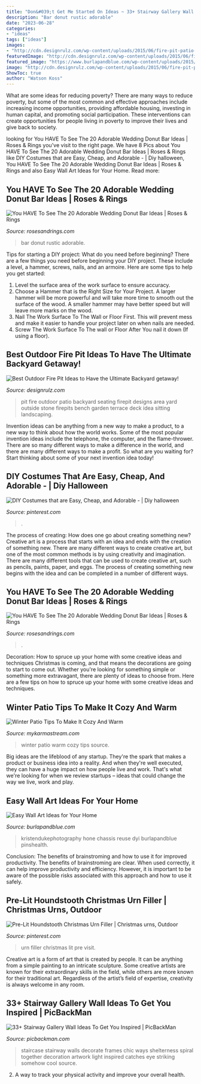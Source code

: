 ```yaml
---
title: "Don&#039;t Get Me Started On Ideas ~ 33+ Stairway Gallery Wall Ideas To Get You Inspired"
description: "Bar donut rustic adorable"
date: "2023-06-28"
categories:
- "ideas"
tags: ["ideas"]
images:
- "http://cdn.designrulz.com/wp-content/uploads/2015/06/fire-pit-patio-Design-Ideas-8.jpg"
featuredImage: "http://cdn.designrulz.com/wp-content/uploads/2015/06/fire-pit-patio-Design-Ideas-8.jpg"
featured_image: "https://www.burlapandblue.com/wp-content/uploads/2015/03/12.jpg"
image: "http://cdn.designrulz.com/wp-content/uploads/2015/06/fire-pit-patio-Design-Ideas-8.jpg"
ShowToc: true
author: "Watson Koss"
---
```



What are some ideas for reducing poverty?
There are many ways to reduce poverty, but some of the most common and effective approaches include increasing income opportunities, providing affordable housing, investing in human capital, and promoting social participation. These interventions can create opportunities for people living in poverty to improve their lives and give back to society.

	

		
looking for You HAVE To See The 20 Adorable Wedding Donut Bar Ideas | Roses &amp; Rings you've visit to the right page. We have 8 Pics about You HAVE To See The 20 Adorable Wedding Donut Bar Ideas | Roses &amp; Rings like DIY Costumes that are Easy, Cheap, and Adorable - | Diy halloween, You HAVE To See The 20 Adorable Wedding Donut Bar Ideas | Roses &amp; Rings and also Easy Wall Art Ideas for Your Home. Read more:
		
    
## You HAVE To See The 20 Adorable Wedding Donut Bar Ideas | Roses &amp; Rings

<img loading=lazy src="http://www.rosesandrings.com/wp-content/uploads/2018/01/rustic-country-wedding-donut-bar.jpg" onerror="this.onerror=null;this.src='https://tse1.mm.bing.net/th?id=OIP.4R4z1Oy8tPEBypszPxOiLQHaLH&amp;pid=15.1';" alt="You HAVE To See The 20 Adorable Wedding Donut Bar Ideas | Roses &amp; Rings">

_Source: rosesandrings.com_

>bar donut rustic adorable. 

	

Tips for starting a DIY project: What do you need before beginning?
There are a few things you need before beginning your DIY project. These include a level, a hammer, screws, nails, and an armoire. Here are some tips to help you get started:
1. Level the surface area of the work surface to ensure accuracy.
2. Choose a Hammer that is the Right Size for Your Project. A larger hammer will be more powerful and will take more time to smooth out the surface of the wood. A smaller hammer may have better speed but will leave more marks on the wood.
3. Nail The Work Surface To The Wall or Floor First. This will prevent mess and make it easier to handle your project later on when nails are needed.
4. Screw The Work Surface To The wall or Floor After You nail it down (If using a floor).

    
## Best Outdoor Fire Pit Ideas To Have The Ultimate Backyard Getaway!

<img loading=lazy src="http://cdn.designrulz.com/wp-content/uploads/2015/06/fire-pit-patio-Design-Ideas-8.jpg" onerror="this.onerror=null;this.src='https://tse4.mm.bing.net/th?id=OIP.FaT-ISCs_MbA2adgUZpB-wHaJ4&amp;pid=15.1';" alt="Best Outdoor Fire Pit Ideas to Have the Ultimate Backyard getaway!">

_Source: designrulz.com_

>pit fire outdoor patio backyard seating firepit designs area yard outside stone firepits bench garden terrace deck idea sitting landscaping. 

	

Invention ideas can be anything from a new way to make a product, to a new way to think about how the world works. Some of the most popular invention ideas include the telephone, the computer, and the flame-thrower. There are so many different ways to make a difference in the world, and there are many different ways to make a profit. So what are you waiting for? Start thinking about some of your next invention idea today!

    
## DIY Costumes That Are Easy, Cheap, And Adorable - | Diy Halloween

<img loading=lazy src="https://i.pinimg.com/736x/1b/23/3f/1b233fb3d65db5933b000c3f47e9b440.jpg" onerror="this.onerror=null;this.src='https://tse3.mm.bing.net/th?id=OIP.rKguFxcct29mMvUoyXFiJgHaJ3&amp;pid=15.1';" alt="DIY Costumes that are Easy, Cheap, and Adorable - | Diy halloween">

_Source: pinterest.com_

>. 

	

The process of creating: How does one go about creating something new?
Creative art is a process that starts with an idea and ends with the creation of something new. There are many different ways to create creative art, but one of the most common methods is by using creativity and imagination. There are many different tools that can be used to create creative art, such as pencils, paints, paper, and eggs. The process of creating something new begins with the idea and can be completed in a number of different ways.

    
## You HAVE To See The 20 Adorable Wedding Donut Bar Ideas | Roses &amp; Rings

<img loading=lazy src="http://www.rosesandrings.com/wp-content/uploads/2018/01/donut-desserts-wedding-bar-e1577029686361.jpg" onerror="this.onerror=null;this.src='https://tse2.mm.bing.net/th?id=OIP.Wakil5jaGWEUYZKhdSBaUQHaLH&amp;pid=15.1';" alt="You HAVE To See The 20 Adorable Wedding Donut Bar Ideas | Roses &amp; Rings">

_Source: rosesandrings.com_

>. 

	

Decoration: How to spruce up your home with some creative ideas and techniques
Christmas is coming, and that means the decorations are going to start to come out. Whether you're looking for something simple or something more extravagant, there are plenty of ideas to choose from. Here are a few tips on how to spruce up your home with some creative ideas and techniques.

    
## Winter Patio Tips To Make It Cozy And Warm

<img loading=lazy src="http://mykarmastream.com/wp-content/uploads/2017/12/winter-pation-ideas-.jpg" onerror="this.onerror=null;this.src='https://tse1.mm.bing.net/th?id=OIP.cuRk1h9LNzDGPU0nqrdzgwDaEs&amp;pid=15.1';" alt="Winter Patio Tips To Make It Cozy And Warm">

_Source: mykarmastream.com_

>winter patio warm cozy tips source. 

	

Big ideas are the lifeblood of any startup. They're the spark that makes a product or business idea into a reality. And when they're well executed, they can have a huge impact on how people live and work. That's what we're looking for when we review startups – ideas that could change the way we live, work and play.

    
## Easy Wall Art Ideas For Your Home

<img loading=lazy src="https://www.burlapandblue.com/wp-content/uploads/2015/03/12.jpg" onerror="this.onerror=null;this.src='https://tse4.mm.bing.net/th?id=OIP.lJsfD_hX3AbMeXaBD5Ov8QAAAA&amp;pid=15.1';" alt="Easy Wall Art Ideas for Your Home">

_Source: burlapandblue.com_

>kristendukephotography hone chassis reuse dyi burlapandblue pinshealth. 

	

Conclusion: The benefits of brainstroming and how to use it for improved productivity.
The benefits of brainstroming are clear. When used correctly, it can help improve productivity and efficiency. However, it is important to be aware of the possible risks associated with this approach and how to use it safely.

    
## Pre-Lit Houndstooth Christmas Urn Filler | Christmas Urns, Outdoor

<img loading=lazy src="https://i.pinimg.com/736x/19/3c/6c/193c6c3b60827c347816cb3ef1617e86.jpg" onerror="this.onerror=null;this.src='https://tse3.mm.bing.net/th?id=OIP.HFlP8GPU3sf1-SSqc1so0gAAAA&amp;pid=15.1';" alt="Pre-Lit Houndstooth Christmas Urn Filler | Christmas urns, Outdoor">

_Source: pinterest.com_

>urn filler christmas lit pre visit. 

	

Creative art is a form of art that is created by people. It can be anything from a simple painting to an intricate sculpture. Some creative artists are known for their extraordinary skills in the field, while others are more known for their traditional art. Regardless of the artist’s field of expertise, creativity is always welcome in any room.

    
## 33+ Stairway Gallery Wall Ideas To Get You Inspired | PicBackMan

<img loading=lazy src="https://www.picbackman.com/blog/wp-content/uploads/2017/07/photo-wall-ideas-new-14.jpg" onerror="this.onerror=null;this.src='https://tse4.mm.bing.net/th?id=OIP.L8wNZw41TEiiTLrVlviw0AHaK8&amp;pid=15.1';" alt="33+ Stairway Gallery Wall Ideas To Get You Inspired | PicBackMan">

_Source: picbackman.com_

>staircase stairway walls decorate frames chic ways shelterness spiral together decoration artwork light inspired catches eye striking somehow cool source. 

	

2. A way to track your physical activity and improve your overall health.

